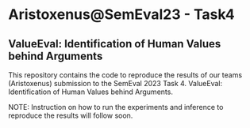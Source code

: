 # Aristoxenus@SemEval23 - Task4
## ValueEval: Identification of Human Values behind Arguments
This repository contains the code to reproduce the results of our teams (Aristoxenus) submission to the SemEval 2023 Task 4. ValueEval: Identification of Human Values behind Arguments.


NOTE: Instruction on how to run the experiments and inference to reproduce the results will follow soon.